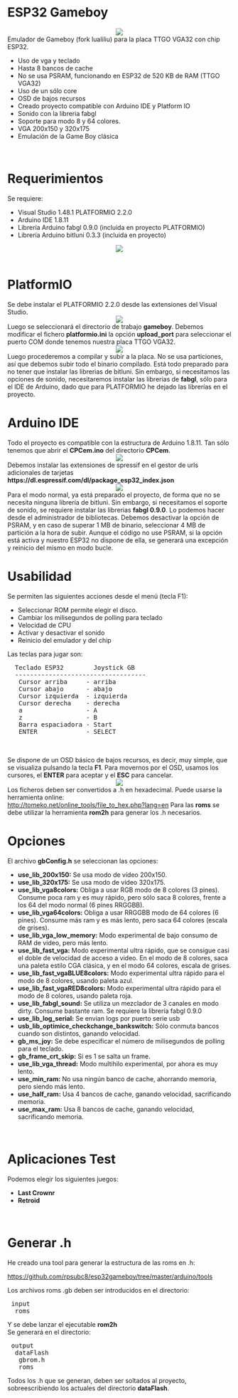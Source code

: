 # ESP32 Gameboy

<center><img src="https://github.com/rpsubc8/esp32gameboy/blob/master/preview/preview.jpg"></center>
Emulador de Gameboy (fork lualiliu) para la placa TTGO VGA32 con chip ESP32.
<ul> 
 <li>Uso de vga y teclado</li>
 <li>Hasta 8 bancos de cache</li>
 <li>No se usa PSRAM, funcionando en ESP32 de 520 KB de RAM (TTGO VGA32)</li>
 <li>Uso de un sólo core</li>
 <li>OSD de bajos recursos</li>
 <li>Creado proyecto compatible con Arduino IDE y Platform IO</li>
 <li>Sonido con la libreria fabgl</li>
 <li>Soporte para modo 8 y 64 colores.</li>
 <li>VGA 200x150 y 320x175</li>
 <li>Emulación de la Game Boy clásica</li>
</ul> 


<br>
<h1>Requerimientos</h1>
Se requiere:
 <ul>
  <li>Visual Studio 1.48.1 PLATFORMIO 2.2.0</li>
  <li>Arduino IDE 1.8.11</li>
  <li>Librería Arduino fabgl 0.9.0 (incluida en proyecto PLATFORMIO)</li>
  <li>Librería Arduino bitluni 0.3.3 (incluida en proyecto)</li>
 </ul>
<center><img src='https://raw.githubusercontent.com/rpsubc8/esp32gameboy/master/preview/ttgovga32v12.jpg'></center> 
<br>


<h1>PlatformIO</h1>
Se debe instalar el PLATFORMIO 2.2.0 desde las extensiones del Visual Studio.
<center><img src='https://raw.githubusercontent.com/rpsubc8/esp32gameboy/master/preview/previewPlatformIOinstall.gif'></center>
Luego se seleccionará el directorio de trabajo <b>gameboy</b>.
Debemos modificar el fichero <b>platformio.ini</b> la opción <b>upload_port</b> para seleccionar el puerto COM donde tenemos nuestra placa TTGO VGA32.
<center><img src='https://raw.githubusercontent.com/rpsubc8/esp32gameboy/main/preview/previewPlatformIO.gif'></center>
Luego procederemos a compilar y subir a la placa. No se usa particiones, así que debemos subir todo el binario compilado.
Está todo preparado para no tener que instalar las librerias de bitluni. Sin embargo, si necesitamos las opciones de sonido, necesitaremos instalar las librerias de <b>fabgl</b>, sólo para el IDE de Arduino, dado que para PLATFORMIO he dejado las librerías en el proyecto.


<br>
<h1>Arduino IDE</h1>
Todo el proyecto es compatible con la estructura de Arduino 1.8.11.
Tan sólo tenemos que abrir el <b>CPCem.ino</b> del directorio <b>CPCem</b>.
<center><img src='https://raw.githubusercontent.com/rpsubc8/esp32gameboy/master/preview/previewArduinoIDEpreferences.gif'></center>
Debemos instalar las extensiones de spressif en el gestor de urls adicionales de tarjetas <b>https://dl.espressif.com/dl/package_esp32_index.json</b>
<center><img src='https://raw.githubusercontent.com/rpsubc8/esp32gameboy/master/preview/previewArduinoIDElibrary.gif'></center>
Para el modo normal, ya está preparado el proyecto, de forma que no se necesita ninguna librería de bitluni. Sin embargo, si necesitamos el soporte de sonido, se requiere instalar las librerias <b>fabgl 0.9.0</b>.
Lo podemos hacer desde el administrador de bibliotecas.
Debemos desactivar la opción de PSRAM, y en caso de superar 1 MB de binario, seleccionar 4 MB de partición a la hora de subir. Aunque el código no use PSRAM, si la opción está activa y nuestro ESP32 no dispone de ella, se generará una excepción y reinicio del mismo en modo bucle.



<br>
<h1>Usabilidad</h1>
Se permiten las siguientes acciones desde el menú (tecla F1):
 <ul>  
  <li>Seleccionar ROM permite elegir el disco.</li>
  <li>Cambiar los milisegundos de polling para teclado</li>
  <li>Velocidad de CPU</li>
  <li>Activar y desactivar el sonido</li>  
  <li>Reinicio del emulador y del chip</li>  
 </ul>
 Las teclas para jugar son:
 <pre>
  Teclado ESP32        Joystick GB
  -----------------------------------
   Cursor arriba     - arriba
   Cursor abajo      - abajo
   Cursor izquierda  - izquierda
   Cursor derecha    - derecha
   a                 - A
   z                 - B
   Barra espaciadora - Start
   ENTER             - SELECT              
 </pre><br>
 Se dispone de un OSD básico de bajos recursos, es decir, muy simple, que se visualiza pulsando la tecla <b>F1</b>.
 Para movernos por el OSD, usamos los cursores, el <b>ENTER</b> para aceptar y el <b>ESC</b> para cancelar.
 <center><img src='https://raw.githubusercontent.com/rpsubc8/esp32gameboy/master/preview/previewOSD.gif'></center>
 Los ficheros deben ser convertidos a .h en hexadecimal. Puede usarse la herramienta online:<br>
 <a href='http://tomeko.net/online_tools/file_to_hex.php?lang=en'>http://tomeko.net/online_tools/file_to_hex.php?lang=en</a>
 Para las <b>roms</b> se debe utilizar la herramienta <b>rom2h</b> para generar los .h necesarios.


<br>
<h1>Opciones</h1>
El archivo <b>gbConfig.h</b> se seleccionan las opciones:
<ul>
 <li><b>use_lib_200x150:</b> Se usa modo de vídeo 200x150.</li> 
 <li><b>use_lib_320x175:</b> Se usa modo de vídeo 320x175.</li>  
 <li><b>use_lib_vga8colors:</b> Obliga a usar RGB modo de 8 colores (3 pines). Consume poca ram y es muy rápido, pero sólo saca 8 colores, frente a los 64 del modo normal (6 pines RRGGBB).</li>
 <li><b>use_lib_vga64colors:</b> Obliga a usar RRGGBB modo de 64 colores (6 pines). Consume más ram y es más lento, pero saca 64 colores (escala de grises).</li>
 <li><b>use_lib_vga_low_memory:</b> Modo experimental de bajo consumo de RAM de video, pero más lento.</li> 
 <li><b>use_lib_fast_vga:</b> Modo experimental ultra rápido, que se consigue casi el doble de velocidad de acceso a video. En el modo de 8 colores, saca una paleta estilo CGA clásica, y en el modo 64 colores, escala de grises.</li>
 <li><b>use_lib_fast_vgaBLUE8colors:</b> Modo experimental ultra rápido para el modo de 8 colores, usando paleta azul.</li>
 <li><b>use_lib_fast_vgaRED8colors:</b> Modo experimental ultra rápido para el modo de 8 colores, usando paleta roja.</li>
 <li><b>use_lib_fabgl_sound:</b> Se utiliza un mezclador de 3 canales en modo dirty. Consume bastante ram. Se requiere la librería fabgl 0.9.0</li>
 <li><b>use_lib_log_serial:</b> Se envian logs por puerto serie usb</li>
 <li><b>usb_lib_optimice_checkchange_bankswitch:</b> Sólo conmuta bancos cuando son distintos, ganando velocidad.</li> 
 <li><b>gb_ms_joy:</b> Se debe especificar el número de milisegundos de polling para el teclado.</li>
 <li><b>gb_frame_crt_skip:</b> Si es 1 se salta un frame.</li>
 <li><b>use_lib_vga_thread:</b> Modo multihilo experimental, por ahora es muy lento.</li>
 <li><b>use_min_ram:</b> No usa ningún banco de cache, ahorrando memoria, pero siendo más lento.</li>
 <li><b>use_half_ram:</b> Usa 4 bancos de cache, ganando velocidad, sacrificando memoria.</li>
 <li><b>use_max_ram:</b> Usa 8 bancos de cache, ganando velocidad, sacrificando memoria.</li>
</ul>


<br>
<h1>Aplicaciones Test</h1>
Podemos elegir los siguientes juegos:
<ul>
 <li><b>Last Crownr</b></li>
 <li><b>Retroid</b></li> 
</ul>

<br>
<h1>Generar .h</h1>
He creado una tool para generar la estructura de las roms en .h:

https://github.com/rpsubc8/esp32gameboy/tree/master/arduino/tools

Los archivos roms .gb deben ser introducidos en el directorio:
<pre>
 input
  roms  
</pre>
Y se debe lanzar el ejecutable <b>rom2h</b>
</pre><br>
Se generará en el directorio:
<pre>
 output
  dataFlash
   gbrom.h
   roms
</pre>
Todos los .h que se generan, deben ser soltados al proyecto, sobreescribiendo los actuales del directorio <b>dataFlash</b>.
